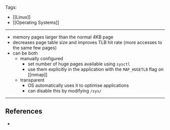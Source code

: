 Tags:
- [[Linux]]
- [[Operating Systems]]
---
- memory pages larger than the normal 4KB page
- decreases page table size and improves TLB hit rate (more accesses to the same few pages)
- can be both
    - manually configured
        - set number of huge pages available using `sysctl`
        - use them explicitly in the application with the `MAP_HUGETLB` flag on [[mmap]]
    - transparent
        - OS automatically uses it to optimise applications
        - can disable this by modifying `/sys/`
---
## References
- 